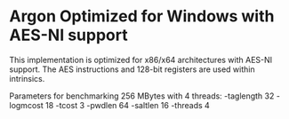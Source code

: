 Argon Optimized for Windows with AES-NI support
=====

This implementation is optimized for x86/x64 architectures with AES-NI support. The AES instructions and 128-bit registers are used within intrinsics.

Parameters for benchmarking 256 MBytes with 4 threads: 
-taglength 32 -logmcost 18 -tcost 3 -pwdlen 64 -saltlen 16 -threads 4
